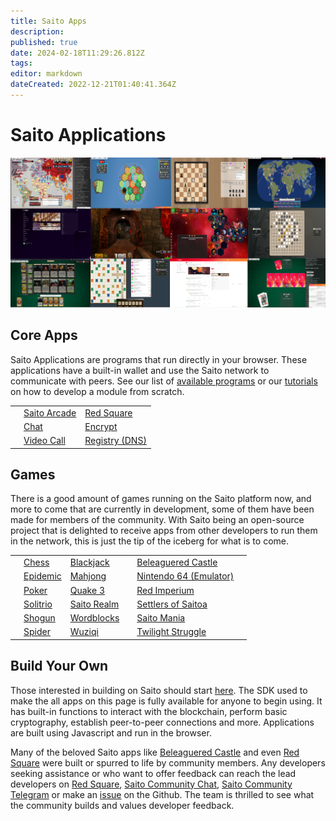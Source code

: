 ```yaml
---
title: Saito Apps
description: 
published: true
date: 2024-02-18T11:29:26.812Z
tags: 
editor: markdown
dateCreated: 2022-12-21T01:40:41.364Z
---
```


# Saito Applications

![](/apps.png)

## Core Apps

Saito Applications are programs that run directly in your browser. These applications have a built-in wallet and use the Saito network to communicate with peers. See our list of [available programs](https://github.com/SaitoTech/saito-lite-rust/tree/master/mods) or our [tutorials](/tech/tutorials) on how to develop a module from scratch.


|     |     |     |
| --- | --- | --- |
|     | [Saito Arcade](/tech/applications/arcade) | [Red Square](/tech/applications/RedSquare) |
|     | [Chat](/tech/applications/chat) | [Encrypt](/tech/applications/encrypt) |
|     | [Video Call](/tech/applications/VideoCall)| [Registry (DNS)](/tech/applications/Registry (DNS)) |

## Games

There is a good amount of games running on the Saito platform now, and more to come that are currently in development, some of them have been made for members of the community. With Saito being an open-source project that is delighted to receive apps from other developers to run them in the network, this is just the tip of the iceberg for what is to come.

|     |     |     |     |     |     |
| --- | --- | --- | --- | --- | --- |
|     | [Chess](/tech/applications/chess) | [Blackjack](/tech/applications/Blackjack) |     | [Beleaguered Castle](/tech/applications/BeleagueredCastle) |     |
|     | [Epidemic](/tech/applications/epidemic) | [Mahjong](/tech/applications/Mahjong) |     | [Nintendo 64 (Emulator)](/tech/applications/n64) |     |
|     | [Poker](/tech/applications/poker) | [Quake 3](/tech/applications/quake3) |     | [Red Imperium](/tech/applications/redImperium) |     |
|     | [Solitrio](/tech/applications/solitrio) | [Saito Realm](/tech/applications/realm) |     | [Settlers of Saitoa](/tech/applications/settlers) |     |
|     | [Shogun](/tech/applications/Shogun) | [Wordblocks](/tech/applications/wordblocks) |     | [Saito Mania](/tech/applications/SaitoMania) |     |
|     | [Spider](/tech/applications/spider) | [Wuziqi](/tech/applications/wuziqi) |     | [Twilight Struggle](/tech/applications/twilightStruggle) |     |

## Build Your Own

Those interested in building on Saito should start [here](/tech/building_apps). The SDK used to make the all apps on this page is fully available for anyone to begin using. It has built-in functions to interact with the blockchain, perform basic cryptography, establish peer-to-peer connections and more. Applications are built using Javascript and run in the browser.

Many of the beloved Saito apps like [Beleaguered Castle](/tech/applications/BeleagueredCastle) and even [Red Square](/tech/applications/RedSquare) were built or spurred to life by community members. Any developers seeking assistance or who want to offer feedback can reach the lead developers on [Red Square](https://saito.io/redsquare/), [Saito Community Chat](https://saito.io/chat/), [Saito Community Telegram](https://t.me/SaitoIO) or make an [issue](https://github.com/SaitoTech/saito-lite-rust/issues) on the Github. The team is thrilled to see what the community builds and values developer feedback.
